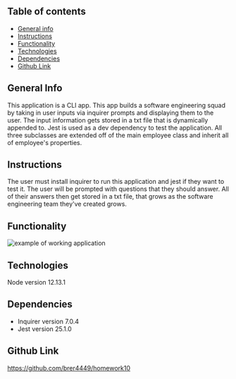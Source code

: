 ## Table of contents

- [General info](#general-info)
- [Instructions](#instructions)
- [Functionality](#functionality)
- [Technologies](#technologies)
- [Dependencies](#dependencies)
- [Github Link](#github-link)

## General Info

This application is a CLI app. This app builds a software engineering squad by taking in user inputs via inquirer prompts and displaying them to the user. The input information gets stored in a txt file that is dynamically appended to. Jest is used as a dev dependency to test the application. All three subclasses are extended off of the main employee class and inherit all of employee's properties.

## Instructions

The user must install inquirer to run this application and jest if they want to test it. The user will be prompted with questions that they should answer. All of their answers then get stored in a txt file, that grows as the software engineering team they've created grows.

## Functionality

![example of working application](https://github.com/brer4449/homework10/blob/master/assets/hw10.png)

## Technologies

Node version 12.13.1

## Dependencies

- Inquirer version 7.0.4
- Jest version 25.1.0

## Github Link

https://github.com/brer4449/homework10

